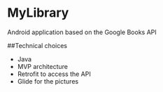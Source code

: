 # MyLibrary
Android application based on the Google Books API

##Technical choices
* Java
* MVP architecture
* Retrofit to access the API
* Glide for the pictures
